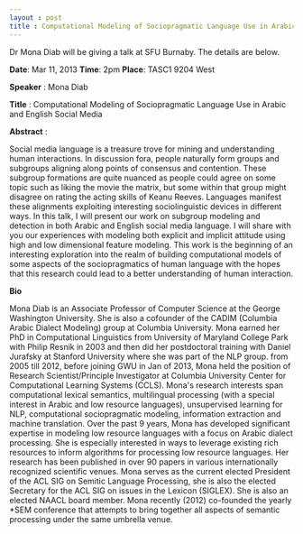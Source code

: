 ```yaml
---
layout : post
title : Computational Modeling of Sociopragmatic Language Use in Arabic and English Social Media
---
```


Dr Mona Diab will be giving a talk at SFU Burnaby. The details are below.

**Date**: Mar 11, 2013
**Time**: 2pm
**Place**: TASC1 9204 West

**Speaker** : Mona Diab

**Title** : Computational Modeling of Sociopragmatic Language Use in Arabic and English Social Media

**Abstract** : 

Social media language is a treasure trove for mining and understanding human interactions. In discussion fora, people naturally form groups and subgroups aligning along points of consensus and contention. These subgroup formations are quite nuanced as people could agree on some topic such as liking the movie the matrix, but some within that group might disagree on rating the acting skills of Keanu Reeves. Languages manifest these alignments exploiting  interesting sociolinguistic devices in different ways. In this talk, I will present our work on subgroup modeling and detection in both Arabic and English social media language. I will share with you our experiences with modeling both explicit and implicit attitude using high and low dimensional feature modeling. This work is the beginning of an interesting exploration into the realm of building computational  models of some aspects of the sociopragmatics of human language with the hopes that this research could lead to a  better understanding of human interaction. 

**Bio**

Mona Diab is an Associate Professor of Computer Science at the George Washington University. She is also a cofounder of the CADIM (Columbia Arabic Dialect Modeling) group at Columbia University. Mona earned her PhD in Computational Linguistics from University of Maryland College Park with Philip Resnik in 2003 and then did her postdoctoral training with Daniel Jurafsky at Stanford University where she was part of the NLP group.  from 2005 till 2012, before joining GWU in Jan of 2013, Mona held the position of Research Scientist/Principle Investigator at Columbia University Center for Computational Learning Systems (CCLS). Mona's research  interests span computational lexical semantics, multilingual processing (with a special interest in Arabic and low resource languages), unsupervised learning for NLP, computational sociopragmatic modeling, information extraction and machine translation. Over the past 9 years, Mona has developed significant expertise in modeling low resource languages with a focus on Arabic dialect processing. She is especially interested in ways to leverage existing rich resources to inform algorithms for processing low resource languages. Her research has been published in over 90 papers in various internationally recognized scientific venues. Mona serves as the current elected President of the ACL SIG on Semitic Language Processing, she is also the elected Secretary for the ACL SIG on issues in the Lexicon (SIGLEX). She is also an elected NAACL board member. Mona recently (2012) co-founded  the yearly *SEM conference that attempts to bring together all aspects of semantic processing under the same umbrella venue. 




	

